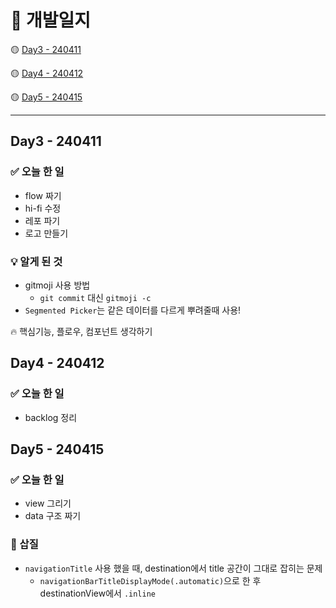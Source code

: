 # 📔 개발일지

🟡 [Day3 - 240411](#day3---240411)

🟡 [Day4 - 240412](#day4---240412)

🟡 [Day5 - 240415](#day5---240415)
<br>
<hr>


## Day3 - 240411

### ✅ 오늘 한 일
- flow 짜기
- hi-fi 수정
- 레포 파기
- 로고 만들기

### 💡 알게 된 것
- gitmoji 사용 방법
  - `git commit` 대신 `gitmoji -c`
- `Segmented Picker`는 같은 데이터를 다르게 뿌려줄때 사용!

🔥 핵심기능, 플로우, 컴포넌트 생각하기



## Day4 - 240412

### ✅ 오늘 한 일
- backlog 정리



## Day5 - 240415

### ✅ 오늘 한 일
- view 그리기
- data 구조 짜기

### 🔨 삽질
- `navigationTitle` 사용 했을 때, destination에서 title 공간이 그대로 잡히는 문제   
  - `navigationBarTitleDisplayMode(.automatic)`으로 한 후 destinationView에서 `.inline` 


